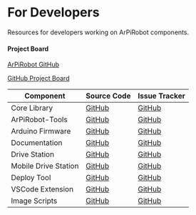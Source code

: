 # For Developers

Resources for developers working on ArPiRobot components.

#### Project Board

[ArPiRobot GitHub](https://github.com/ArPiRobot)

[GitHub Project Board](https://github.com/orgs/ArPiRobot/projects/1)

| Component | Source Code | Issue Tracker |
| --------- | ----------- | ------------- |
| Core Library | [GitHub](https://github.com/ArPiRobot/ArPiRobot-CoreLib) | [GitHub](https://github.com/ArPiRobot/ArPiRobot-CoreLib/issues) |
| ArPiRobot-Tools |  [GitHub](https://github.com/ArPiRobot/ArPiRobot-Tools) | [GitHub](https://github.com/ArPiRobot/ArPiRobot-Tools/issues) |
| Arduino Firmware | [GitHub](https://github.com/ArPiRobot/ArPiRobot-ArduinoFirmware) | [GitHub](https://github.com/ArPiRobot/ArPiRobot-ArduinoFirmware/issues) |
| Documentation | [GitHub](https://github.com/ArPiRobot/ArPiRobot) | [GitHub](https://github.com/ArPiRobot/ArPiRobot) |
| Drive Station | [GitHub](https://github.com/ArPiRobot/ArPiRobot-DriveStation) | [GitHub](https://github.com/ArPiRobot/ArPiRobot-DriveStation/issues) |
| Mobile Drive Station | [GitHub](https://github.com/ArPiRobot/ArPiRobot-MobileDriveStation) | [GitHub](https://github.com/ArPiRobot/ArPiRobot-MobileDriveStation/issues) |
| Deploy Tool | [GitHub](https://github.com/ArPiRobot/ArPiRobot-DeployTool) | [GitHub](https://github.com/ArPiRobot/ArPiRobot-DeployTool/issues) |
| VSCode Extension | [GitHub](https://github.com/ArPiRobot/ArPiRobot-VSCodeExtension) | [GitHub](https://github.com/ArPiRobot/ArPiRobot-VSCodeExtension/issues) |
| Image Scripts | [GitHub](https://github.com/ArPiRobot/ArPiRobot-ImageScripts) | [GitHub](https://github.com/ArPiRobot/ArPiRobot-ImageScripts/issues) |